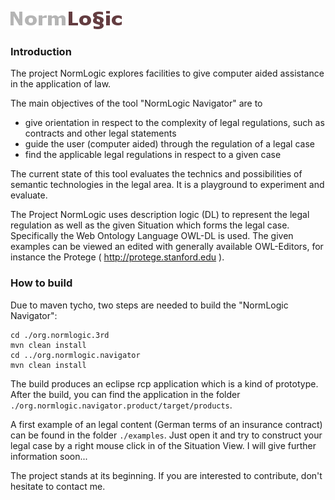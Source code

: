 ![NormLogic logo](media/normlogic.png "NormLogic logo")

### Introduction

The project NormLogic explores facilities to give computer aided assistance in the application of law. 

The main objectives of the tool "NormLogic Navigator" are to

 * give orientation in respect to the complexity of legal regulations, such as contracts and other legal statements
 * guide the user (computer aided) through the regulation of a legal case
 * find the applicable legal regulations in respect to a given case

The current state of this tool evaluates the technics and possibilities of semantic technologies in the legal area. It is a playground to experiment and evaluate.

The Project NormLogic uses description logic (DL) to represent the legal regulation as well as the given Situation which forms the legal case. Specifically the Web Ontology Language OWL-DL is used. The given examples can be viewed an edited with generally available OWL-Editors, for instance the Protege ( http://protege.stanford.edu ).

### How to build

Due to maven tycho, two steps are needed to build the "NormLogic Navigator":

```
cd ./org.normlogic.3rd
mvn clean install
cd ../org.normlogic.navigator
mvn clean install
```

The build produces an eclipse rcp application which is a kind of prototype. After the build, you can find the application in the folder `./org.normlogic.navigator.product/target/products`.

A first example of an legal content (German terms of an insurance contract) can be found in the folder `./examples`. Just open it and try to construct your legal case by a right mouse click in of the Situation View. I will give further information soon...

The project stands at its beginning. If you are interested to contribute, don't hesitate to contact me.
